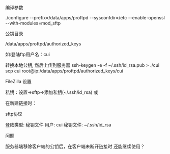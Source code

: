 编译参数

./configure --prefix=/data/apps/proftpd --sysconfdir=/etc --enable-openssl --with-modules=mod_sftp

公钥目录

/data/apps/proftpd/authorized_keys

如:登陆ftp用户名：cui

转换本地公钥, 然后上传到服务器
ssh-keygen -e -f ~/.ssh/id_rsa.pub > ./cui
scp cui root@ip:/data/apps/proftpd/authorized_keys/cui


FileZilla 设置

私钥：设置->sftp->添加私钥(~/.ssh/id_rsa) 或

在新建链接时：

sftp协议

登陆类型: 秘钥文件
用户: cui
秘钥文件: ~/.ssh/id_rsa



问题

服务器端移除客户端的公钥后，在客户端未断开链接时 还能继续使用？